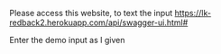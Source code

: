Please access this website, to text the input
https://lk-redback2.herokuapp.com/api/swagger-ui.html#

Enter the demo input as I given



